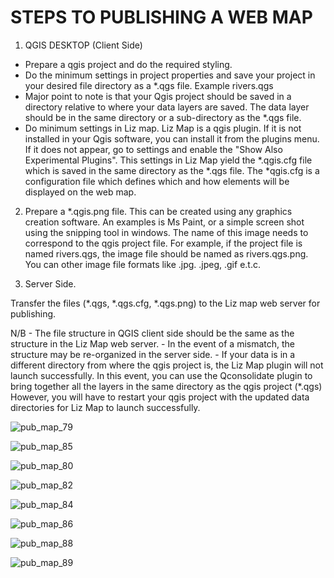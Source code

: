 # STEPS TO PUBLISHING A WEB MAP

1. QGIS DESKTOP (Client Side)

- Prepare a qgis project and do the required styling.
- Do the minimum settings in project properties and save your project in your desired file directory as a *.qgs file. Example rivers.qgs
- Major point to note is that your Qgis project should be saved in a directory relative to where your data layers are saved. The data layer should be in the same directory or a sub-directory as the *.qgs file. 
- Do minimum settings in Liz map.
 Liz Map is a qgis plugin. If it is not installed in your Qgis software, you can install it from the plugins menu. If it does not appear, go to settings and enable the "Show Also Experimental Plugins".
 This settings in Liz Map yield the *.qgis.cfg file which is saved in the same directory as the *.qgs file.
 The *qgis.cfg is a configuration file which defines which and how elements will be displayed on the web map.
 
2. Prepare a *.qgis.png file. This can be created using any graphics creation software. An examples is Ms Paint, or a simple screen shot using the snipping tool in windows.
   The name of this image needs to correspond to the qgis project file. For example, if the project file is named rivers.qgs, the image file should be named as rivers.qgs.png.
   You can other image file formats like .jpg. .jpeg, .gif e.t.c.

3. Server Side.

 Transfer the files (*.qgs, *.qgs.cfg, *.qgs.png) to the Liz map web server for publishing.

N/B - The file structure in QGIS client side should be the same as the structure in the Liz Map web server. 
    - In the event of a mismatch, the structure may be re-organized in the server side.
    - If your data is in a different directory from where the qgis project is, the Liz Map plugin will not launch successfully. In this event, you can use the Qconsolidate plugin to bring together all the layers in the same directory as the qgis project (*.qgs)
	  However, you will have to restart your qgis project with the updated data directories for Liz Map to launch successfully.

![pub_map_79](pub_map_79.png)

![pub_map_85](pub_map_85.png)

![pub_map_80](pub_map_80.png)

![pub_map_82](pub_map_82.png)

![pub_map_84](pub_map_84.png)

![pub_map_86](pub_map_86.png)

![pub_map_88](pub_map_88.png)

![pub_map_89](pub_map_89.png)
